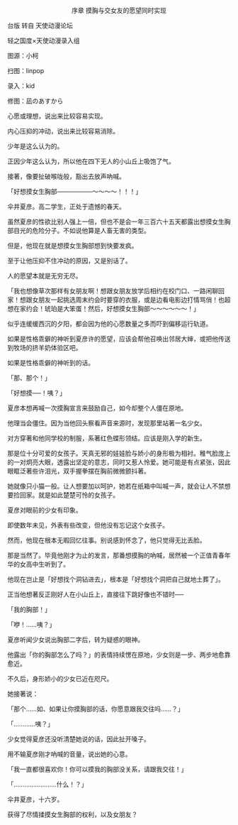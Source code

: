 <p align="center">序章 摸胸与交女友的愿望同时实现</p>

台版 转自 天使动漫论坛

轻之国度×天使动漫录入组

图源：小柯

扫图：linpop

录入：kid

修图：凪のあすから

心愿或理想，说出来比较容易实现。

内心压抑的冲动，说出来比较容易消除。

少年是这么认为的。

正因少年这么认为，所以他在四下无人的小山丘上吸饱了气。

接著，像要扯破喉咙般，豁出去放声吶喊。

「好想摸女生胸部────────～～～～！！！」

伞井夏彦。高二学生，正处于遗憾的春天。

虽然夏彦的性欲比别人强上一倍，但也不是会一年三百六十五天都露出想摸女生胸部目光的危险分子。不如说他算是人畜无害的类型。

但是，他现在就是想摸女生胸部想到快要发疯。

至于让他压抑不住冲动的原因，又是别话了。

人的愿望本就是无穷无尽。

「我也想像草次那样有女朋友啊！想跟女朋友放学后相约在校门口、一路闲聊回家！想跟女朋友一起挑选周末约会时要穿的衣服，或是边看电影边打情骂俏！也超想在家约会！琥珀是大笨蛋！然后，好想摸女生胸部～～～～～～！」

似乎连缓缓西沉的夕阳，都会因为他的心愿数量之多而吓到偏移运行轨道。

如果是性格乖僻的神听到夏彦许的愿望，应该会帮他召唤出邻居大婶，或把他传送到牧场的挤羊奶体验区吧。

如果是性格乖僻的神听到的话。

「那、那个！」

「好想摸──！咦？」

夏彦本想再喊一次摸胸宣言来鼓励自己，如今却整个人僵在原地。

他理当会僵住。因为当他回头察看声音来源时，发现那里站著一名少女。

对方穿著和他同学校的制服，系著红色蝶形领结。应该是刚入学的新生。

那是位十分可爱的女孩子。天真无邪的娃娃脸与娇小的身形极为相衬。稚气脸庞上的一对炯亮大眼，透露出坚定的意志，同时又惹人怜爱。她可能是有点紧张，因此眼眶泛著些许泪光，双手握拳摆在胸前微微颤抖著。

她就像只小猫一般。让人想要加以呵护，她若在纸箱中叫喊一声，就会让人不禁想要捡回家。就是如此楚楚可怜的女孩子。

夏彦对眼前的少女有印象。

即使数年未见，外表有些改变，但他没有忘记这个女孩子。

然而，他现在根本无暇回忆往事。别说感到怀念了，他只觉得无比丢脸。

那是当然了。毕竟他刚才为止的发言，那番想摸胸的吶喊，居然被一个正值青春年华的女高中生听到了。

他现在岂止是「好想找个洞钻进去」，根本是「好想找个洞把自己就地土葬了」。

正当他想著反正刚好人在小山丘上，直接往下跳好像也不错时──

「我的胸部！」

「咿！……咦？」

夏彦听闻少女说出胸部二字后，转为疑惑的眼神。

他露出「你的胸部怎么了吗？」的表情持续愣在原地，少女则是一步、两步地愈靠愈近。

不久后，身形娇小的少女已近在咫尺。

她接著说：

「那个……如、如果让你摸胸部的话，你愿意跟我交往吗……？」

「…………咦？」

少女觉得夏彦还没听清楚她说的话，因此扯开嗓子。

用不输夏彦刚才吶喊的音量，说出她的心意。

「我一直都很喜欢你！你可以摸我的胸部没关系，请跟我交往！」

「……………………什么！？」

伞井夏彦，十六岁。

获得了尽情揉摸女生胸部的权利，以及女朋友？

